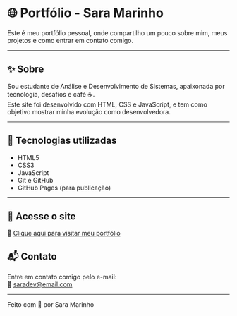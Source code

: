 # 🌐 Portfólio - Sara Marinho

Este é meu portfólio pessoal, onde compartilho um pouco sobre mim, meus projetos e como entrar em contato comigo.

---

## ✨ Sobre

Sou estudante de Análise e Desenvolvimento de Sistemas, apaixonada por tecnologia, desafios e café ☕.  
Este site foi desenvolvido com HTML, CSS e JavaScript, e tem como objetivo mostrar minha evolução como desenvolvedora.

---

## 📁 Tecnologias utilizadas

- HTML5
- CSS3
- JavaScript
- Git e GitHub
- GitHub Pages (para publicação)

---

## 🚀 Acesse o site

🔗 [Clique aqui para visitar meu portfólio](https://seu-usuario.github.io/portfolio-sara/)


## 📬 Contato

Entre em contato comigo pelo e-mail:  
📧 saradev@email.com

---

Feito com 💖 por Sara Marinho
